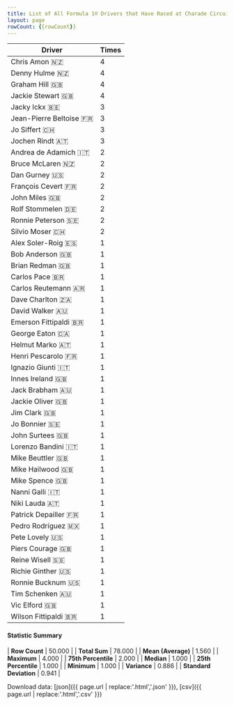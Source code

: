 ```yaml
---
title: List of All Formula 1® Drivers that Have Raced at Charade Circuit
layout: page
rowCount: {{rowCount}}
---
```


| Driver | Times |
|--|--|
| Chris Amon 🇳🇿 | 4 |
| Denny Hulme 🇳🇿 | 4 |
| Graham Hill 🇬🇧 | 4 |
| Jackie Stewart 🇬🇧 | 4 |
| Jacky Ickx 🇧🇪 | 3 |
| Jean-Pierre Beltoise 🇫🇷 | 3 |
| Jo Siffert 🇨🇭 | 3 |
| Jochen Rindt 🇦🇹 | 3 |
| Andrea de Adamich 🇮🇹 | 2 |
| Bruce McLaren 🇳🇿 | 2 |
| Dan Gurney 🇺🇸 | 2 |
| François Cevert 🇫🇷 | 2 |
| John Miles 🇬🇧 | 2 |
| Rolf Stommelen 🇩🇪 | 2 |
| Ronnie Peterson 🇸🇪 | 2 |
| Silvio Moser 🇨🇭 | 2 |
| Alex Soler-Roig 🇪🇸 | 1 |
| Bob Anderson 🇬🇧 | 1 |
| Brian Redman 🇬🇧 | 1 |
| Carlos Pace 🇧🇷 | 1 |
| Carlos Reutemann 🇦🇷 | 1 |
| Dave Charlton 🇿🇦 | 1 |
| David Walker 🇦🇺 | 1 |
| Emerson Fittipaldi 🇧🇷 | 1 |
| George Eaton 🇨🇦 | 1 |
| Helmut Marko 🇦🇹 | 1 |
| Henri Pescarolo 🇫🇷 | 1 |
| Ignazio Giunti 🇮🇹 | 1 |
| Innes Ireland 🇬🇧 | 1 |
| Jack Brabham 🇦🇺 | 1 |
| Jackie Oliver 🇬🇧 | 1 |
| Jim Clark 🇬🇧 | 1 |
| Jo Bonnier 🇸🇪 | 1 |
| John Surtees 🇬🇧 | 1 |
| Lorenzo Bandini 🇮🇹 | 1 |
| Mike Beuttler 🇬🇧 | 1 |
| Mike Hailwood 🇬🇧 | 1 |
| Mike Spence 🇬🇧 | 1 |
| Nanni Galli 🇮🇹 | 1 |
| Niki Lauda 🇦🇹 | 1 |
| Patrick Depailler 🇫🇷 | 1 |
| Pedro Rodríguez 🇲🇽 | 1 |
| Pete Lovely 🇺🇸 | 1 |
| Piers Courage 🇬🇧 | 1 |
| Reine Wisell 🇸🇪 | 1 |
| Richie Ginther 🇺🇸 | 1 |
| Ronnie Bucknum 🇺🇸 | 1 |
| Tim Schenken 🇦🇺 | 1 |
| Vic Elford 🇬🇧 | 1 |
| Wilson Fittipaldi 🇧🇷 | 1 |

#### Statistic Summary

| **Row Count** | 50.000 |
| **Total Sum** | 78.000 |
| **Mean (Average)** | 1.560 |
| **Maximum** | 4.000 |
| **75th Percentile** | 2.000 |
| **Median** | 1.000 |
| **25th Percentile** | 1.000 |
| **Minimum** | 1.000 |
| **Variance** | 0.886 |
| **Standard Deviation** | 0.941 |

Download data: [json]({{ page.url | replace:'.html','.json' }}), [csv]({{ page.url | replace:'.html','.csv' }})

